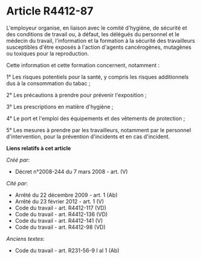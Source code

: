 # Article R4412-87

L'employeur organise, en liaison avec le comité d'hygiène, de sécurité et des conditions de travail ou, à défaut, les
délégués du personnel et le médecin du travail, l'information et la formation à la sécurité des travailleurs susceptibles
d'être exposés à l'action d'agents cancérogènes, mutagènes ou toxiques pour la reproduction.

Cette information et cette formation concernent, notamment :

1° Les risques potentiels pour la santé, y compris les risques additionnels dus à la consommation du tabac ;

2° Les précautions à prendre pour prévenir l'exposition ;

3° Les prescriptions en matière d'hygiène ;

4° Le port et l'emploi des équipements et des vêtements de protection ;

5° Les mesures à prendre par les travailleurs, notamment par le personnel d'intervention, pour la prévention d'incidents et
en cas d'incident.

**Liens relatifs à cet article**

_Créé par_:

  - Décret n°2008-244 du 7 mars 2008 - art. (V)

_Cité par_:

  - Arrêté du 22 décembre 2009 - art. 1 (Ab)
  - Arrêté du 23 février 2012 - art. 1 (V)
  - Code du travail - art. R4412-117 (VD)
  - Code du travail - art. R4412-136 (VD)
  - Code du travail - art. R4412-141 (V)
  - Code du travail - art. R4412-98 (VD)

_Anciens textes_:

  - Code du travail - art. R231-56-9 I al 1 (Ab)
